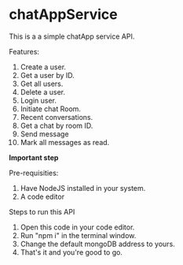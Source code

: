 # chatAppService
This is a a simple chatApp service API.

Features:
1. Create a user.
2. Get a user by ID.
3. Get all users.
4. Delete a user.
5. Login user.
6. Initiate chat Room.
7. Recent conversations.
8. Get a chat by room ID.
9. Send message
10. Mark all messages as read.

**Important step**

Pre-requisities:
1. Have NodeJS installed in your system.
2. A code editor

Steps to run this API
1. Open this code in your code editor.
2. Run "npm i" in the terminal window.
3. Change the default mongoDB address to yours.
4. That's it and you're good to go.
